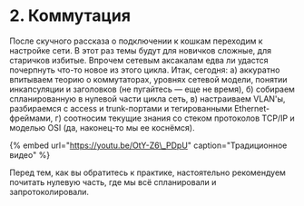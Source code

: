 # 2. Коммутация

После скучного рассказа о подключении к кошкам переходим к настройке сети. В этот раз темы будут для новичков сложные, для старичков избитые. Впрочем сетевым аксакалам едва ли удастся почерпнуть что-то новое из этого цикла. Итак, сегодня: а\) аккуратно впитываем теорию о коммутаторах, уровнях сетевой модели, понятии инкапсуляции и заголовков \(не пугайтесь — еще не время\), б\) собираем спланированную в нулевой части цикла сеть, в\) настраиваем VLAN'ы, разбираемся с access и trunk-портами и тегированными Ethernet-фреймами, г\) соотносим текущие знания со стеком протоколов TCP/IP и моделью OSI \(да, наконец-то мы ее коснёмся\).

{% embed url="https://youtu.be/OtY-Z6\_PDpU" caption="Традиционное видео" %}

Перед тем, как вы обратитесь к практике, настоятельно рекомендуем почитать нулевую часть, где мы всё спланировали и запротоколировали.

